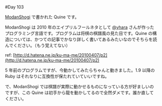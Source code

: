 #Day 103

[ModanShogi](http://gihyo.jp/dev/column/01/prog/2010/aprilfool2010-01) で書かれた Quine です。

ModanShogi は 2010 年のエイプリルフールネタとして [@yhara](https://twitter.com/yhara) さんが作ったプログラミング言語です。プログラムは将棋の棋譜風の見た目です。Quine の構造については、かつての記事でかなり詳しく書いてあるみたいなのでそちらを読んでください。（もう覚えてない）

ref: [http://d.hatena.ne.jp/ku-ma-me/20100407/p2](http://d.hatena.ne.jp/ku-ma-me/20100407/p2)

5 年前のプログラムですが、今動かしてみたらちゃんと動きました。1.9 以降の Ruby はそれなりに互換性が保たれていていいですね。

で、ModanShogi では棋譜が実際に動かせるものになっている方が好ましいのですが、この Quine は初手から龍を動かしてるので全然ダメです。誰か直してください。
